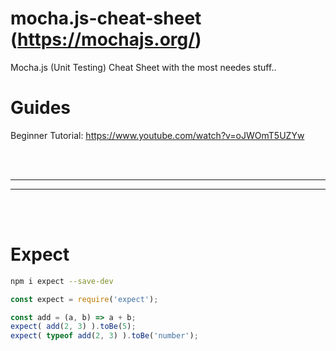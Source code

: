 # mocha.js-cheat-sheet (https://mochajs.org/)
Mocha.js (Unit Testing) Cheat Sheet with the most needes stuff..


# Guides
Beginner Tutorial: https://www.youtube.com/watch?v=oJWOmT5UZYw



<br />
<br />


 _____________________________________________________
 _____________________________________________________


<br />
<br />

# Expect
```bash
npm i expect --save-dev
```
```javascript
const expect = require('expect');

const add = (a, b) => a + b;
expect( add(2, 3) ).toBe(5);
expect( typeof add(2, 3) ).toBe('number');
```
